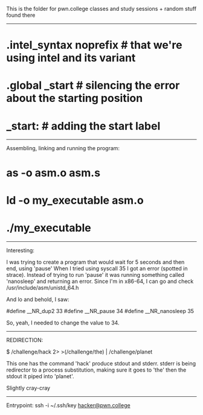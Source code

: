 This is the folder for pwn.college classes and study sessions + random stuff found there

---

# .intel_syntax noprefix                 # that we're using intel and its variant
# .global _start                         # silencing the error about the starting position
# _start:                                # adding the start label

---
Assembling, linking and running the program:

# as -o asm.o asm.s
# ld -o my_executable asm.o
# ./my_executable

---

Interesting:

I was trying to create a program that would wait for 5 seconds and then end, using 'pause'
When I tried using syscall 35 I got an error (spotted in strace). Instead of trying
to run 'pause' it was running something called 'nanosleep' and returning an error.
Since I'm in x86-64, I can go and check /usr/include/asm/unistd_64.h

And lo and behold, I saw:

#define __NR_dup2 33
#define __NR_pause 34
#define __NR_nanosleep 35

So, yeah, I needed to change the value to 34.

---
REDIRECTION:

$ /challenge/hack 2> >(/challenge/the) | /challenge/planet

This one has the command 'hack' produce stdout and stderr. 
stderr is being redirector to a process substitution, making sure it goes to 'the'
then the stdout it piped into 'planet'.

Slightly cray-cray

---
Entrypoint:
ssh -i ~/.ssh/key hacker@pwn.college


